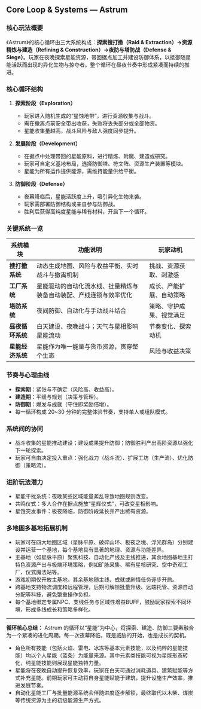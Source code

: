 ## Core Loop & Systems — Astrum

### 核心玩法概要
《Astrum》的核心循环由三大系统构成：**探索搜打撤（Raid & Extraction）→资源精炼与建造（Refining & Construction）→夜防与塔防战（Defense & Siege）**。玩家在夜晚探索星能资源，带回据点加工并建设防御体系，以抵御随星能活跃而出现的异化生物与掠夺者。整个循环在昼夜节奏中形成紧凑而持续的推进。

### 核心循环结构
1. **探索阶段（Exploration）**  
   - 玩家进入随机生成的“星蚀地带”，进行资源收集与战斗。
   - 需在撤离点前安全带出收获，失败将丢失部分或全部物资。
   - 星能收集量越高，战斗风险与敌人强度同步提升。

2. **发展阶段（Development）**  
   - 在据点中处理带回的星能原料，进行精炼、附魔、建造或研究。
   - 玩家可自定义基地布局，选择防御塔、符文阵、资源生产装置等模块。
   - 星能为所有运作提供能源，需维持能量供给平衡。

3. **防御阶段（Defense）**  
   - 夜幕降临后，星能活跃度上升，吸引异化生物来袭。
   - 玩家需部署防御结构或亲自参与防御战。
   - 胜利后获得高纯度星能与稀有材料，开启下一个循环。

### 关键系统一览
| 系统模块 | 功能说明 | 玩家动机 |
|-----------|-----------|-----------|
| **搜打撤系统** | 动态生成地图、风险与收益平衡、实时战斗与撤离机制 | 挑战、资源获取、刺激感 |
| **工厂系统** | 星能驱动的自动化流水线、批量精炼与装备自动装配、产线连锁与效率优化 | 成长、产能扩展、自动策略 |
| **塔防系统** | 夜间防御、自动化与手动战斗结合 | 策略、守护成果、视觉满足 |
| **昼夜循环系统** | 白天建设、夜晚战斗；天气与星相影响星能流动 | 节奏变化、探索动机 |
| **星能经济系统** | 星能作为唯一能量与货币资源，贯穿整个生态 | 风险与收益决策 |

### 节奏与心理曲线
- **探索期**：紧张与不确定（风险高、收益高）。
- **建造期**：平缓与规划（决策与管理）。
- **防御期**：爆发与成就（守住即奖励倍增）。
- 每一循环构成 20~30 分钟的完整体验节奏，支持单人或组队模式。

### 系统间的协同
- 战斗收集的星能推动建设；建设成果提升防御；防御胜利产出高阶资源以强化下一轮探索。
- 玩家可自由决定投入重点：强化战力（战斗流）、扩展工坊（生产流）、优化防御（策略流）。

### 进阶玩法潜力
- 星能干扰系统：夜晚某些区域能量紊乱导致地图规则改变。
- 共鸣仪式：多人合作在据点施放“星辉仪式”，可改变星相影响。
- 星蚀突发事件：极夜降临，防御阶段延长并产出稀有资源。

### 多地图多基地拓展机制
- 玩家可在四大地图区域（星脉平原、破碎山环、极夜之境、浮光群岛）分别建设并运营一个基地，每个基地具有显著的地理、资源与功能差异。
- 主基地（如星脉平原）聚焦科技、自动化产线及主线推进，其余地图基地主打特色资源产出与极端环境策略，例如矿脉采集、稀有星核研究、空中奇观工厂、仪式魔法站等。
- 游戏初期仅开放主基地，其余基地随主线、成就或剧情任务逐步开启。
- 跨基地支持物流调度和远程管理，后期可解锁批量升级、远端托管、资源自动分配等科技，避免繁重操作负担。
- 每个基地绑定专属NPC、支线任务与区域性增益BUFF，鼓励玩家探索不同环境，形成多线成长和策略多样化。

---
**循环核心总结：** Astrum 的循环以“星能”为中心，将探索、建造、防御三要素融合为一个紧凑的进化周期。每一次夜幕降临，既是威胁的开始，也是成长的契机。

- 角色所有技能（包括火焰、雷电、冰冻等基本元素技能，以及纯粹的星能技能）均以个人星能（蓝条）为能量来源。其中元素类技能可视为星能形态转化，纯星能技能则展现星能独特力量。
- 星能将在夜晚自动提升恢复效率，玩家在白天可通过消耗道具、建筑赋能等方式补充星能。前期玩家可主动将自身星能赋能于建筑，提升设施生产效率，推进发展节奏。 
- 自动化星能工厂与批量能源系统会伴随进度逐步解锁，最终取代以木柴、煤炭等传统资源为主的初级能源生产方式。

